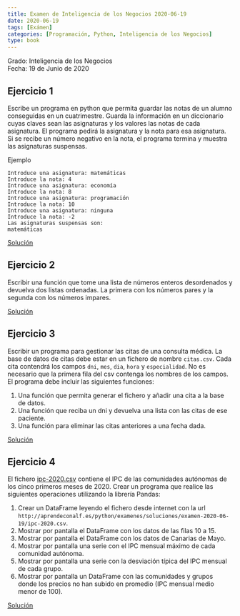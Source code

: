 ```yaml
---
title: Examen de Inteligencia de los Negocios 2020-06-19
date: 2020-06-19
tags: [Exámen]
categories: [Programación, Python, Inteligencia de los Negocios]
type: book
---
```


Grado: Inteligencia de los Negocios  
Fecha: 19 de Junio de 2020

## Ejercicio 1

Escribe un programa en python que permita guardar las notas de un alumno conseguidas en un cuatrimestre. Guarda la información en un diccionario cuyas claves sean las asignaturas y los valores las notas de cada asignatura. El programa pedirá la asignatura y la nota para esa asignatura. Si se recibe un número negativo en la nota, el programa termina y muestra las asignaturas suspensas.

Ejemplo

```ssh
Introduce una asignatura: matemáticas
Introduce la nota: 4
Introduce una asignatura: economía
Introduce la nota: 8
Introduce una asignatura: programación
Introduce la nota: 10
Introduce una asignatura: ninguna
Introduce la nota: -2
Las asignaturas suspensas son:
matemáticas
```

<a href="https://colab.research.google.com/github/asalber/aprendeconalf/blob/master/content/es/docencia/python/examenes/inteligencia-negocios/soluciones/examen-2020-06-19/ejercicio1.ipynb" class="btn btn-info" target="_blank">Solución</a>

## Ejercicio 2

Escribir una función que tome una lista de números enteros desordenados y devuelva dos listas ordenadas. La primera con los números pares y la segunda con los números impares.

<a href="https://colab.research.google.com/github/asalber/aprendeconalf/blob/master/content/es/docencia/python/examenes/inteligencia-negocios/soluciones/examen-2020-06-19/ejercicio2.ipynb" class="btn btn-info" target="_blank">Solución</a>

## Ejercicio 3

Escribir un programa para gestionar las citas de una consulta médica. La base de datos de citas debe estar en un fichero de nombre `citas.csv`. Cada cita contendrá los campos `dni`, `mes`, `dia`, `hora` y `especialidad`. No es necesario que la primera fila del csv contenga los nombres de los campos. El programa debe incluir las siguientes funciones:

1. Una función que permita generar el fichero y añadir una cita a la base de datos. 
2. Una función que reciba un dni y devuelva una lista con las citas de ese paciente.
3. Una función para eliminar las citas anteriores a una fecha dada.

<a href="https://colab.research.google.com/github/asalber/aprendeconalf/blob/master/content/es/docencia/python/examenes/inteligencia-negocios/soluciones/examen-2020-06-19/ejercicio3.ipynb" class="btn btn-info" target="_blank">Solución</a>

## Ejercicio 4

El fichero [ipc-2020.csv](http://aprendeconalf.es/python/examenes/soluciones/examen-2020-06-19/ipc-2020.csv) contiene el IPC de las comunidades autónomas de los cinco primeros meses de 2020. Crear un programa que realice las siguientes operaciones utilizando la librería Pandas:

1. Crear un DataFrame leyendo el fichero desde internet con la url `http://aprendeconalf.es/python/examenes/soluciones/examen-2020-06-19/ipc-2020.csv`.
2. Mostrar por pantalla el DataFrame con los datos de las filas 10 a 15.
3. Mostrar por pantalla el DataFrame con los datos de Canarias de Mayo.
4. Mostrar por pantalla una serie con el IPC mensual máximo de cada comunidad autónoma.
5. Mostrar por pantalla una serie con la desviación típica del IPC mensual de cada grupo.
6. Mostrar por pantalla un DataFrame con las comunidades y grupos donde los precios no han subido en promedio (IPC mensual medio menor de 100).

<a href="https://colab.research.google.com/github/asalber/aprendeconalf/blob/master/content/es/docencia/python/examenes/inteligencia-negocios/soluciones/examen-2020-06-19/ejercicio4.ipynb" class="btn btn-info" target="_blank">Solución</a>